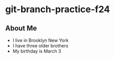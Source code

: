 # git-branch-practice-f24

## About Me

* I live in Brooklyn New York
* I have three older brothers
* My birthday is March 3